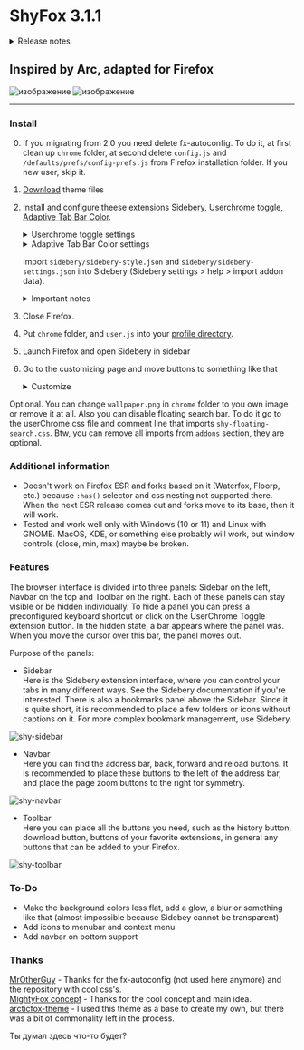 # ShyFox 3.1.1

<details><summary>Release notes</summary></summary> 
 
3.1.1: 
- Improved rounded corners
- Fixed notification panel

3.1:           
 - Panels in the hidden state are now floating and do not touch the window edge        
 - Findbar rework        
 - If you disable bookmarks toolbar all still look fine     

3.0:
 - Navigtion bar now on top. I plan to add the ability to move it down like I did in version 2.0 but I don't want to delay this update any longer     
 - Bookmarks toolbar used now and putted above sidebar. Since it's quite short, it will be more convenient to use folders with short names and emoji instead of regular links         
 - Thin sidebar mode are removed. This mode was rather inconvenient and I didn't use it. Maybe I'll bring it back someday if someone asks for it         
 - All panels can be shown or hidden independently. Interestingly enough, I tried to implement it with various crutches for a long time, but nothing worked. It turned out that in userChrome Toggle settings it was possible to enable this functionality         

2.0 version still available [here](https://github.com/Naezr/ShyFox/tree/2.0-old)

</details>

Inspired by Arc, adapted for Firefox
------

![изображение](https://github.com/Naezr/ShyFox/assets/95460152/8ecadda0-ca5b-4874-9c95-53fdfac51626)
![изображение](https://github.com/Naezr/ShyFox/assets/95460152/b7cd7f41-d0c7-4a86-9116-5f22c88f74ac)

------

### Install
0. If you migrating from 2.0 you need delete fx-autoconfig. To do it, at first clean up `chrome` folder, at second delete `config.js` and `/defaults/prefs/config-prefs.js` from Firefox installation folder. If you new user, skip it.
1. [Download](https://github.com/Naezr/ShyFox/archive/refs/heads/main.zip) theme files
2. Install and configure theese extensions [Sidebery](https://addons.mozilla.org/en-US/firefox/addon/sidebery), [Userchrome toggle](https://addons.mozilla.org/en-US/firefox/addon/userchrome-toggle), [Adaptive Tab Bar Color](https://addons.mozilla.org/en-US/firefox/addon/adaptive-tab-bar-colour).
    <details><summary>Userchrome toggle settings</summary> 
    
    Make sure you click each "Apply changes" button, preferably several times
    ![изображение](https://github.com/Naezr/ShyFox/assets/95460152/bbcf2954-7b41-41d1-af34-0f5bbf952898)
    ![изображение](https://github.com/Naezr/ShyFox/assets/95460152/9022e0d5-8655-49c0-b435-93ccf1bb4e09)
    
    </details>     
     
    <details><summary>Adaptive Tab Bar Color settings</summary>  
    
    ![изображение](https://github.com/Naezr/ShyFox/assets/95460152/36480217-8209-4f7d-9d54-1a07f6f2752c)
    
    </details>

    Import `sidebery/sidebery-style.json` and `sidebery/sidebery-settings.json` into Sidebery (Sidebery settings > help > import addon data).

    <details>
    <summary>Important notes</summary>
     
    * If you really don't like Adaptive Tab Bar color you can use [this](https://addons.mozilla.org/ru/firefox/addon/shy-dark/) custom color theme or make own with [Firefox Color](https://addons.mozilla.org/en-US/firefox/addon/firefox-color/). The standard color themes don't look solid, because everything has been optimized for the Adaptive Tab Bar Color.       
    * When importing styles, Sidebery does not delete the old style, but inserts the new one after the old one. To make the ShyFox style for Sidebery work, go to the Style editor page in Sidebery settings and delete everything from the text box on the right. Then re-import the file from ShyFox.
    * You can import only the style without settings if you don't want to lose your config.
    * In general, you can use any style for Sidebery, not necessarily the one that comes with ShyFox. But I'm not responsible for how it will fit together.        
    
    </details>


3. Close Firefox.
4. Put `chrome` folder, and `user.js` into your [profile directory](https://support.mozilla.org/en-US/kb/profiles-where-firefox-stores-user-data).
5. Launch Firefox and open Sidebery in sidebar
6. Go to the customizing page and move buttons to something like that
   <details><summary>Customize</summary>
   
   ![изображение](https://github.com/Naezr/ShyFox/assets/95460152/f13f96ff-4edd-4980-92a6-8f943b300cd7)

   
   </summary>
Optional. You can change `wallpaper.png` in `chrome` folder to you own image or remove it at all.
Also you can disable floating search bar. To do it go to the userChrome.css file and comment line that imports `shy-floating-search.css`. Btw, you can remove all imports from `addons` section, they are optional.

### Additional information     

 * Doesn't work on Firefox ESR and forks based on it (Waterfox, Floorp, etc.) because `:has()` selector and css nesting not supported there. When the next ESR release comes out and forks move to its base, then it will work.
 * Tested and work well only with Windows (10 or 11) and Linux with GNOME. MacOS, KDE, or something else probably will work, but window controls (close, min, max) maybe be broken.

### Features

The browser interface is divided into three panels: Sidebar on the left, Navbar on the top and Toolbar on the right. Each of these panels can stay visible or be hidden individually. To hide a panel you can press a preconfigured keyboard shortcut or click on the UserChrome Toggle extension button. In the hidden state, a bar appears where the panel was. When you move the cursor over this bar, the panel moves out. 

Purpose of the panels: 

 - Sidebar                
Here is the Sidebery extension interface, where you can control your tabs in many different ways. See the Sidebery documentation if you're interested. There is also a bookmarks panel above the Sidebar. Since it is quite short, it is recommended to place a few folders or icons without captions on it. For more complex bookmark management, use Sidebery.

![shy-sidebar](https://github.com/Naezr/ShyFox/assets/95460152/d377ce1a-a962-4cd3-b0a2-67d60006fbd2)


 - Navbar             
Here you can find the address bar, back, forward and reload buttons. It is recommended to place these buttons to the left of the address bar, and place the page zoom buttons to the right for symmetry.

![shy-navbar](https://github.com/Naezr/ShyFox/assets/95460152/88076c0b-579b-45a4-b071-742290a77ece)


 - Toolbar         
Here you can place all the buttons you need, such as the history button, download button, buttons of your favorite extensions, in general any buttons that can be added to your Firefox.

![shy-toolbar](https://github.com/Naezr/ShyFox/assets/95460152/6bbf5410-598a-4486-a26f-334e8c5cf19c)


### To-Do

 * Make the background colors less flat, add a glow, a blur or something like that (almost impossible because Sidebey cannot be transparent)
 * Add icons to menubar and context menu
 * Add navbar on bottom support

### Thanks

  [MrOtherGuy](https://github.com/MrOtherGuy) -  Thanks for the fx-autoconfig (not used here anymore) and the repository with cool css's.                  
  [MightyFox concept](https://www.reddit.com/r/FirefoxCSS/comments/195n51c/mightyfox_an_idea_need_help_to_build_it_up/)  -  Thanks for the cool concept and main idea.                     
  [arcticfox-theme](https://github.com/sirlan-ff00ff/arcticfox-theme)  -   I used this theme as a base to create my own, but there was a bit of commonality left in the process.                 

Ты думал здесь что-то будет?
